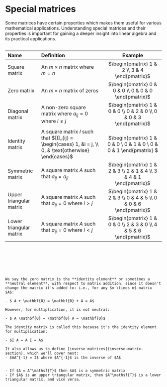 ```{index} Matrix ; special matrices
```

# Special matrices

Some matrices have certain properties which makes them useful for various mathematical applications. Understanding special matrices and their properties is important for gaining a deeper insight into linear algebra and its practical applications.

```{index} Matrix ; square matrix
```

| Name | Definition | Example |
|:--|:--|:--:|
| Square matrix | An $m \times n$ matrix where $m = n$ | $\begin{pmatrix} 1 & 2 \\ 3 & 4 \end{pmatrix}$ |
| Zero matrix | An $m \times n$ matrix of zeros | $\begin{pmatrix} 0 & 0 & 0 \\ 0 & 0 & 0 \end{pmatrix}$ |
| Diagonal matrix | A non-zero square matrix where $a_{ij} = 0$ where $i \neq j$ | $\begin{pmatrix} 1 & 0 & 0 \\ 0 & 2 & 0 \\ 0 & 0 & 3 \end{pmatrix}$ |
| Identity matrix | A square matrix $I$ such that $[I]_{ij} = \begin{cases} 1, &i = j, \\ 0, & \text{otherwise} \end{cases}$ | $\begin{pmatrix} 1 & 0 & 0 \\ 0 & 1 & 0 \\ 0 & 0 & 1 \end{pmatrix} $ |
| Symmetric matrix | A square matrix $A$ such that $a_{ij} = a_{ji}$ | $\begin{pmatrix} 1 & 2 & 3 \\ 2 & 1 & 4 \\ 3 & 4 & 1 \end{pmatrix}$ |
| Upper triangular matrix | A square matrix $A$ such that $a_{ij} = 0$ where $i > j$ | $\begin{pmatrix} 1 & 2 & 3 \\ 0 & 4 & 5 \\ 0 & 0 & 6 \end{pmatrix}$ |
| Lower triangular matrix | A square matrix $A$ such that $a_{ij} = 0$ where $i < j$ | $\begin{pmatrix} 1 & 0 & 0 \\ 2 & 3 & 0 \\ 4 & 5 & 6 \end{pmatrix}$ |

```{index} Matrix ; square matrix
```

```{index} Matrix ; main diagonal
```

```{index} Matrix ; diagonal matrix
```

```{index} Matrix ; zero matrix
```

```{index} Matrix ; identity matrix
```

```{index} Matrix ; symmetric matrix
```

```{prf:theorem} Properties of special matrices

We say the zero matrix is the **identity element** or sometimes a **neutral element**, with respect to matrix addition, since it doesn't change the matrix it's added to: i.e., for any $m \times n$ matrix $A$:

- $ A + \mathbf{0} = \mathbf{0} + A = A$

However, for multiplication, it is not neutral:

- $ A \mathbf{0} = \mathbf{0} A = \mathbf{0}$

The identity matrix is called this because it's the identity element for multiplication:

- $I A = A I = A$

It also allows us to define [inverse matrices](inverse-matrix-section), which we'll cover next:
- $AA^{-1} = I$ where $A^{-1}$ is the inverse of $A$


- If $A = A^\mathsf{T}$ then $A$ is a symmetric matrix
- If $A$ is an upper triangular matrix, then $A^\mathsf{T}$ is a lower triangular matrix, and vice versa.

```
